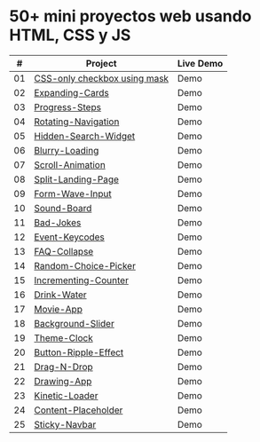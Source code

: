 # 50+ mini proyectos web usando HTML, CSS y JS

|  #  | Project                                                                                                     | Live Demo |
| :-: | ----------------------------------------------------------------------------------------------------------- | --------- |
| 01  | [CSS-only checkbox using mask](https://github.com/oigomezz/my-web-components/tree/main/Checkbox-Using-Mask) | Demo      |
| 02  | [Expanding-Cards](https://github.com/oigomezz/my-web-components/tree/main/Expanding-Cards)                  | Demo      |
| 03  | [Progress-Steps](https://github.com/oigomezz/my-web-components/tree/main/Progress-Steps)                    | Demo      |
| 04  | [Rotating-Navigation](https://github.com/oigomezz/my-web-components/tree/main/Rotating-Nav-Animation)       | Demo      |
| 05  | [Hidden-Search-Widget](https://github.com/oigomezz/my-web-components/tree/main/Hidden-Search-Widget)        | Demo      |
| 06  | [Blurry-Loading](https://github.com/oigomezz/my-web-components/tree/main/Blurry-Loading)                    | Demo      |
| 07  | [Scroll-Animation](https://github.com/oigomezz/my-web-components/tree/main/Scroll-Animation)                | Demo      |
| 08  | [Split-Landing-Page](https://github.com/oigomezz/my-web-components/tree/main/Split-Landing-Page)            | Demo      |
| 09  | [Form-Wave-Input](https://github.com/oigomezz/my-web-components/tree/main/Form-Wave-Input)                  | Demo      |
| 10  | [Sound-Board](https://github.com/oigomezz/my-web-components/tree/main/Sound-Board)                          | Demo      |
| 11  | [Bad-Jokes](https://github.com/oigomezz/my-web-components/tree/main/Bad-Jokes)                              | Demo      |
| 12  | [Event-Keycodes](https://github.com/oigomezz/my-web-components/tree/main/Event-Keycodes)                    | Demo      |
| 13  | [FAQ-Collapse](https://github.com/oigomezz/my-web-components/tree/main/FAQ-Collapse)                        | Demo      |
| 14  | [Random-Choice-Picker](https://github.com/oigomezz/my-web-components/tree/main/Random-Choice-Picker)        | Demo      |
| 15  | [Incrementing-Counter](https://github.com/oigomezz/my-web-components/tree/main/Incrementing-Counter)        | Demo      |
| 16  | [Drink-Water](https://github.com/oigomezz/my-web-components/tree/main/Drink-Water)                          | Demo      |
| 17  | [Movie-App](https://github.com/oigomezz/my-web-components/tree/main/Movie-App)                              | Demo      |
| 18  | [Background-Slider](https://github.com/oigomezz/my-web-components/tree/main/Background-Slider)              | Demo      |
| 19  | [Theme-Clock](https://github.com/oigomezz/my-web-components/tree/main/Theme-Clock)                          | Demo      |
| 20  | [Button-Ripple-Effect](https://github.com/oigomezz/my-web-components/tree/main/Button-Ripple-Effect)        | Demo      |
| 21  | [Drag-N-Drop](https://github.com/oigomezz/my-web-components/tree/main/Drag-N-Drop)                          | Demo      |
| 22  | [Drawing-App](https://github.com/oigomezz/my-web-components/tree/main/Drawing-App)                          | Demo      |
| 23  | [Kinetic-Loader](https://github.com/oigomezz/my-web-components/tree/main/Kinetic-Loader)                    | Demo      |
| 24  | [Content-Placeholder](https://github.com/oigomezz/my-web-components/tree/main/Content-Placeholder)          | Demo      |
| 25  | [Sticky-Navbar](https://github.com/oigomezz/my-web-components/tree/main/Sticky-Navbar)                      | Demo      |
